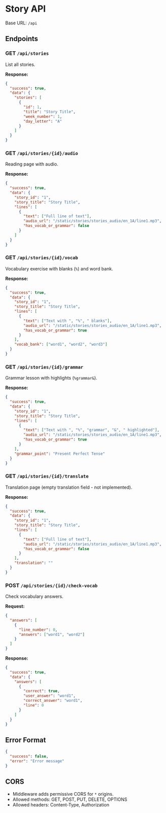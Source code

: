 # Story API

Base URL: `/api`

## Endpoints

### GET `/api/stories`
List all stories.

**Response:**
```json
{
  "success": true,
  "data": {
    "stories": [
      {
        "id": 1,
        "title": "Story Title",
        "week_number": 1,
        "day_letter": "A"
      }
    ]
  }
}
```

### GET `/api/stories/{id}/audio`
Reading page with audio.

**Response:**
```json
{
  "success": true,
  "data": {
    "story_id": "1",
    "story_title": "Story Title",
    "lines": [
      {
        "text": ["Full line of text"],
        "audio_url": "/static/stories/stories_audio/en_1A/line1.mp3",
        "has_vocab_or_grammar": false
      }
    ]
  }
}
```

### GET `/api/stories/{id}/vocab`
Vocabulary exercise with blanks (`%`) and word bank.

**Response:**
```json
{
  "success": true,
  "data": {
    "story_id": "1",
    "story_title": "Story Title",
    "lines": [
      {
        "text": ["Text with ", "%", " blanks"],
        "audio_url": "/static/stories/stories_audio/en_1A/line1.mp3",
        "has_vocab_or_grammar": true
      }
    ],
    "vocab_bank": ["word1", "word2", "word3"]
  }
}
```

### GET `/api/stories/{id}/grammar`
Grammar lesson with highlights (`%grammar&`).

**Response:**
```json
{
  "success": true,
  "data": {
    "story_id": "1",
    "story_title": "Story Title",
    "lines": [
      {
        "text": ["Text with ", "%", "grammar", "&", " highlighted"],
        "audio_url": "/static/stories/stories_audio/en_1A/line1.mp3",
        "has_vocab_or_grammar": true
      }
    ],
    "grammar_point": "Present Perfect Tense"
  }
}
```

### GET `/api/stories/{id}/translate`
Translation page (empty translation field - not implemented).

**Response:**
```json
{
  "success": true,
  "data": {
    "story_id": "1",
    "story_title": "Story Title",
    "lines": [
      {
        "text": ["Full line of text"],
        "audio_url": "/static/stories/stories_audio/en_1A/line1.mp3",
        "has_vocab_or_grammar": false
      }
    ],
    "translation": ""
  }
}
```

### POST `/api/stories/{id}/check-vocab`
Check vocabulary answers.

**Request:**
```json
{
  "answers": [
    {
      "line_number": 0,
      "answers": ["word1", "word2"]
    }
  ]
}
```

**Response:**
```json
{
  "success": true,
  "data": {
    "answers": [
      {
        "correct": true,
        "user_answer": "word1",
        "correct_answer": "word1",
        "line": 0
      }
    ]
  }
}
```

## Error Format
```json
{
  "success": false,
  "error": "Error message"
}
```

## CORS
- Middleware adds permissive CORS for `*` origins.
- Allowed methods: GET, POST, PUT, DELETE, OPTIONS
- Allowed headers: Content-Type, Authorization

